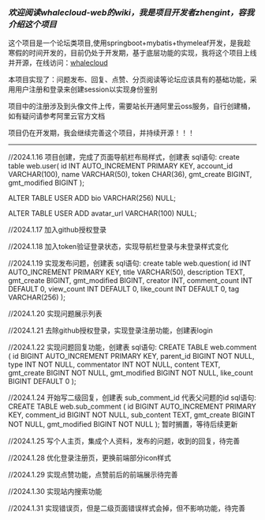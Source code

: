### _欢迎阅读whalecloud-web的wiki，我是项目开发者**zhengint**，容我介绍这个项目_

这个项目是一个论坛类项目,使用springboot+mybatis+thymeleaf开发，是我趁寒假的时间开发的，目前仍处于开发期，基于底层功能的实现，我将这个项目上线并开源，在线访问：[whalecloud](https://web.whalecloud.site)

本项目实现了：问题发布、回复、点赞、分页阅读等论坛应该具有的基础功能，采用用户注册和登录来创建session以实现身份鉴别

项目中的注册涉及到头像文件上传，需要站长开通阿里云oss服务，自行创建桶，如有疑问请参考阿里云官方文档

项目仍在开发期，我会继续完善这个项目，并持续开源！！！

------------------------------------------------------------------------

//2024.1.16
项目创建，完成了页面导航栏布局样式，创建表
sql语句:
create table web.user(
id INT AUTO_INCREMENT PRIMARY KEY,
account_id VARCHAR(100),
name VARCHAR(50),
token CHAR(36),
gmt_create BIGINT,
gmt_modified BIGINT
);

ALTER TABLE USER ADD bio VARCHAR(256) NULL;

ALTER TABLE USER ADD avatar_url VARCHAR(100) NULL;


//2024.1.17
加入github授权登录

//2024.1.18
加入token验证登录状态，实现导航栏登录与未登录样式变化

//2024.1.19
实现发布问题，创建表
sql语句:
create table web.question(
id INT AUTO_INCREMENT PRIMARY KEY,
title VARCHAR(50),
description TEXT,
gmt_create BIGINT,
gmt_modified BIGINT,
creator INT,
comment_count INT DEFAULT 0,
view_count INT DEFAULT 0,
like_count INT DEFAULT 0,
tag VARCHAR(256)
);


//2024.1.20
实现问题展示列表

//2024.1.21
去除github授权登录，实现登录注册功能，创建表login

//2024.1.22
实现问题回复功能，创建表
sql语句:
CREATE TABLE web.comment (
id BIGINT AUTO_INCREMENT PRIMARY KEY,
parent_id BIGINT NOT NULL,
type INT NOT NULL,
commentator INT NOT NULL,
content TEXT,
gmt_create BIGINT NOT NULL,
gmt_modified BIGINT NOT NULL,
like_count BIGINT DEFAULT 0
);

//2024.1.24
开始写二级回复，创建表
    sub_comment_id 代表父问题的id
    sql语句:
CREATE TABLE web.sub_comment (
id BIGINT AUTO_INCREMENT PRIMARY KEY,
comment_id BIGINT NOT NULL,
sub_content TEXT,
gmt_create BIGINT NOT NULL,
gmt_modified BIGINT NOT NULL
);
暂时搁置，等待后续更新

//2024.1.25
写个人主页，集成个人资料，发布的问题，收到的回复，待完善

//2024.1.28
优化登录注册页，更换前端部分icon样式

//2024.1.29
实现点赞功能，点赞前后的前端展示待完善

//2024.1.30
实现站内搜索功能

//2024.1.31
实现错误页，但是二级页面错误样式会掉，但不影响功能，待完善
